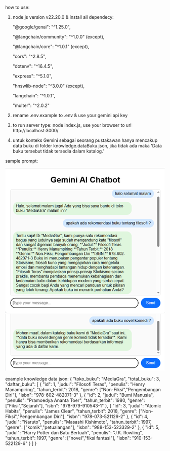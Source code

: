 how to use:
1. node js version v22.20.0 & install all dependecy:
   
   "@google/genai": "^1.25.0",
   
    "@langchain/community": "^1.0.0" (except),
   
    "@langchain/core": "^1.0.1" (except),
   
    "cors": "^2.8.5",
   
    "dotenv": "^16.4.5",
   
    "express": "^5.1.0",
   
    "hnswlib-node": "^3.0.0" (except),
    
    "langchain": "^1.0.1",
   
    "multer": "^2.0.2"
   
3. rename .env.example to .env & use your gemini api key
4. to run server type:  node index.js, use your browser to url http://localhost:3000/
5. untuk konteks Gemini sebagai seorang pustakawan hanya mencakup data buku di folder knowledge.dataBuku.json, jika tidak ada maka 'Data buku tersebut tidak tersedia dalam katalog.'

sample prompt:

![sample1](https://github.com/patria192/Pelatihan-AI-Pertemuan-5/blob/master/picture/1-sample.PNG)
![sample1](https://github.com/patria192/Pelatihan-AI-Pertemuan-5/blob/master/picture/2-sample.PNG)


example knowledge data json:
{
  "toko_buku": "MediaGra",
  "total_buku": 3,
  "daftar_buku": [
    {
      "id": 1,
      "judul": "Filosofi Teras",
      "penulis": "Henry Manampiring",
      "tahun_terbit": 2018,
      "genre": ["Non-Fiksi","Pengembangan Diri"],
      "isbn": "978-602-482071-3"
    },
    {
      "id": 2,
      "judul": "Bumi Manusia",
      "penulis": "Pramoedya Ananta Toer",
      "tahun_terbit": 1980,
      "genre": ["Fiksi","Sejarah"],
      "isbn": "978-979-910543-1"
    },
    {
      "id": 3,
      "judul": "Atomic Habits",
      "penulis": "James Clear",
      "tahun_terbit": 2018,
      "genre": ["Non-Fiksi","Pengembangan Diri"],
      "isbn": "978-073-521129-2"
    },
    {
      "id": 4,
      "judul": "Naruto",
      "penulis": "Masashi Kishimoto",
      "tahun_terbit": 1997,
      "genre": ["komik","petualangan"],
      "isbn": "988-153-523329-2"
    },
    {
      "id": 5,
      "judul": "Harry Potter dan Batu Bertuah",
      "penulis": "J.K. Rowling",
      "tahun_terbit": 1997,
      "genre": ["novel","fiksi fantasi"],
      "isbn": "910-153-522129-6"
    }
  ]
}
